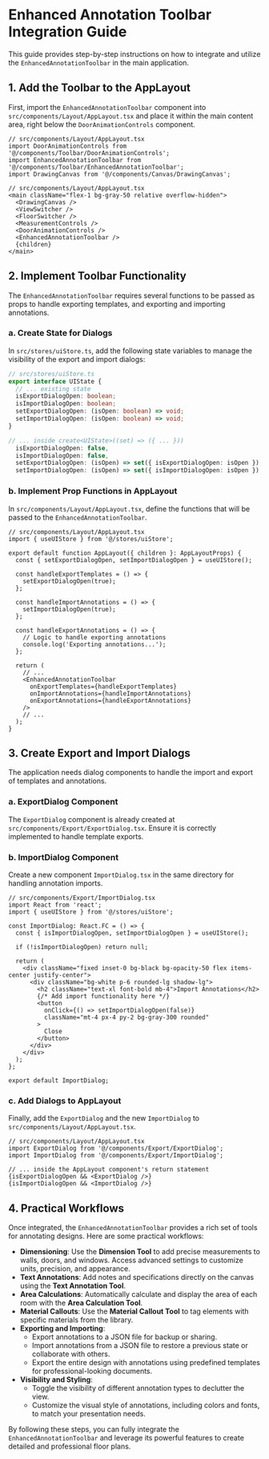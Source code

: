 
# Enhanced Annotation Toolbar Integration Guide

This guide provides step-by-step instructions on how to integrate and utilize the `EnhancedAnnotationToolbar` in the main application.

## 1. Add the Toolbar to the AppLayout

First, import the `EnhancedAnnotationToolbar` component into `src/components/Layout/AppLayout.tsx` and place it within the main content area, right below the `DoorAnimationControls` component.

```tsx
// src/components/Layout/AppLayout.tsx
import DoorAnimationControls from '@/components/Toolbar/DoorAnimationControls';
import EnhancedAnnotationToolbar from '@/components/Toolbar/EnhancedAnnotationToolbar';
import DrawingCanvas from '@/components/Canvas/DrawingCanvas';
```

```tsx
// src/components/Layout/AppLayout.tsx
<main className="flex-1 bg-gray-50 relative overflow-hidden">
  <DrawingCanvas />
  <ViewSwitcher />
  <FloorSwitcher />
  <MeasurementControls />
  <DoorAnimationControls />
  <EnhancedAnnotationToolbar />
  {children}
</main>
```

## 2. Implement Toolbar Functionality

The `EnhancedAnnotationToolbar` requires several functions to be passed as props to handle exporting templates, and exporting and importing annotations.

### a. Create State for Dialogs

In `src/stores/uiStore.ts`, add the following state variables to manage the visibility of the export and import dialogs:

```ts
// src/stores/uiStore.ts
export interface UIState {
  // ... existing state
  isExportDialogOpen: boolean;
  isImportDialogOpen: boolean;
  setExportDialogOpen: (isOpen: boolean) => void;
  setImportDialogOpen: (isOpen: boolean) => void;
}

// ... inside create<UIState>((set) => ({ ... }))
  isExportDialogOpen: false,
  isImportDialogOpen: false,
  setExportDialogOpen: (isOpen) => set({ isExportDialogOpen: isOpen }),,
  setImportDialogOpen: (isOpen) => set({ isImportDialogOpen: isOpen }),
```

### b. Implement Prop Functions in AppLayout

In `src/components/Layout/AppLayout.tsx`, define the functions that will be passed to the `EnhancedAnnotationToolbar`.

```tsx
// src/components/Layout/AppLayout.tsx
import { useUIStore } from '@/stores/uiStore';

export default function AppLayout({ children }: AppLayoutProps) {
  const { setExportDialogOpen, setImportDialogOpen } = useUIStore();

  const handleExportTemplates = () => {
    setExportDialogOpen(true);
  };

  const handleImportAnnotations = () => {
    setImportDialogOpen(true);
  };

  const handleExportAnnotations = () => {
    // Logic to handle exporting annotations
    console.log('Exporting annotations...');
  };

  return (
    // ...
    <EnhancedAnnotationToolbar
      onExportTemplates={handleExportTemplates}
      onImportAnnotations={handleImportAnnotations}
      onExportAnnotations={handleExportAnnotations}
    />
    // ...
  );
}
```

## 3. Create Export and Import Dialogs

The application needs dialog components to handle the import and export of templates and annotations.

### a. ExportDialog Component

The `ExportDialog` component is already created at `src/components/Export/ExportDialog.tsx`. Ensure it is correctly implemented to handle template exports.

### b. ImportDialog Component

Create a new component `ImportDialog.tsx` in the same directory for handling annotation imports.

```tsx
// src/components/Export/ImportDialog.tsx
import React from 'react';
import { useUIStore } from '@/stores/uiStore';

const ImportDialog: React.FC = () => {
  const { isImportDialogOpen, setImportDialogOpen } = useUIStore();

  if (!isImportDialogOpen) return null;

  return (
    <div className="fixed inset-0 bg-black bg-opacity-50 flex items-center justify-center">
      <div className="bg-white p-6 rounded-lg shadow-lg">
        <h2 className="text-xl font-bold mb-4">Import Annotations</h2>
        {/* Add import functionality here */}
        <button
          onClick={() => setImportDialogOpen(false)}
          className="mt-4 px-4 py-2 bg-gray-300 rounded"
        >
          Close
        </button>
      </div>
    </div>
  );
};

export default ImportDialog;
```

### c. Add Dialogs to AppLayout

Finally, add the `ExportDialog` and the new `ImportDialog` to `src/components/Layout/AppLayout.tsx`.

```tsx
// src/components/Layout/AppLayout.tsx
import ExportDialog from '@/components/Export/ExportDialog';
import ImportDialog from '@/components/Export/ImportDialog';

// ... inside the AppLayout component's return statement
{isExportDialogOpen && <ExportDialog />}
{isImportDialogOpen && <ImportDialog />}
```

## 4. Practical Workflows

Once integrated, the `EnhancedAnnotationToolbar` provides a rich set of tools for annotating designs. Here are some practical workflows:

- **Dimensioning**: Use the **Dimension Tool** to add precise measurements to walls, doors, and windows. Access advanced settings to customize units, precision, and appearance.
- **Text Annotations**: Add notes and specifications directly on the canvas using the **Text Annotation Tool**.
- **Area Calculations**: Automatically calculate and display the area of each room with the **Area Calculation Tool**.
- **Material Callouts**: Use the **Material Callout Tool** to tag elements with specific materials from the library.
- **Exporting and Importing**:
  - Export annotations to a JSON file for backup or sharing.
  - Import annotations from a JSON file to restore a previous state or collaborate with others.
  - Export the entire design with annotations using predefined templates for professional-looking documents.
- **Visibility and Styling**:
  - Toggle the visibility of different annotation types to declutter the view.
  - Customize the visual style of annotations, including colors and fonts, to match your presentation needs.

By following these steps, you can fully integrate the `EnhancedAnnotationToolbar` and leverage its powerful features to create detailed and professional floor plans.
